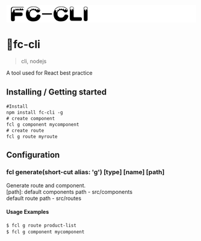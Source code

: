 ![Logo of the project](./logo.png)

# fc-cli
> cli, nodejs

A tool used for React best practice

## Installing / Getting started

```shell
#Install
npm install fc-cli -g
# create component
fcl g component mycomponent
# create route
fcl g route myroute
```

## Configuration

### fcl generate(short-cut alias: 'g') [type] [name] [path]

Generate route and component.  
[path]: default components path - src/components  
default route path - src/routes

#### Usage Examples

```bash
$ fcl g route product-list
$ fcl g component mycomponent
```
